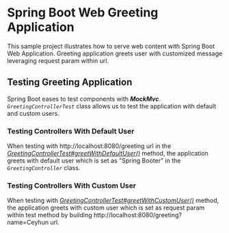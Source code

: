 # Spring Boot Web Greeting Application

This sample project illustrates how to serve web content with Spring Boot Web Application. Greeting application greets user with customized message leveraging request param within url.

## Testing Greeting Application

Spring Boot eases to test components with ***MockMvc***. *`GreetingControllerTest`* class allows us to test the application with default and custom users.

### Testing Controllers With Default User

When testing with http://localhost:8080/greeting url in the  [*GreetingControllerTest#greetWithDefaultUser()*](greetWithDefaultUser.md) method, the application greets with default user which is set as "Spring Booter" in the *`GreetingController`* class.

### Testing Controllers With Custom User

When testing with [*GreetingControllerTest#greetWithCustomUser()*](greetWithCustomUser.md) method, the application greets with custom user which is set as request param within test method by building http://localhost:8080/greeting?name=Ceyhun url.
